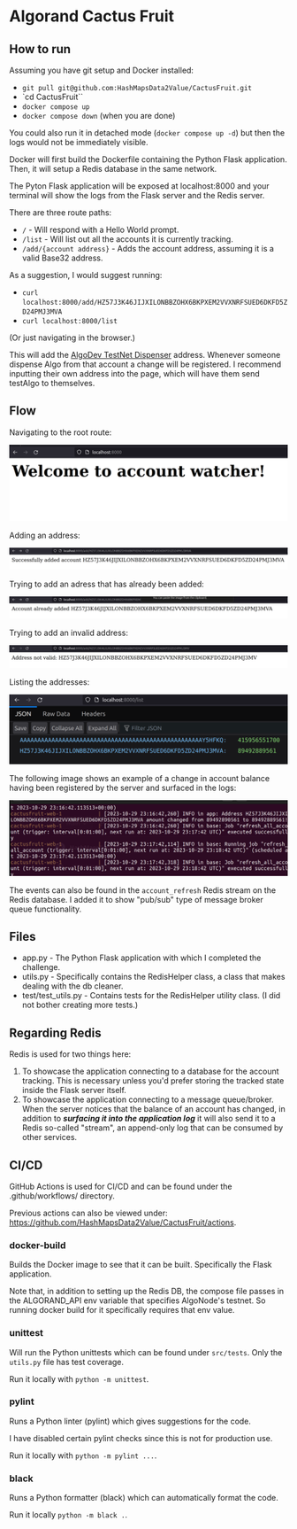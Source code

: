 # Algorand Cactus Fruit

## How to run

Assuming you have git setup and Docker installed:

- `git pull git@github.com:HashMapsData2Value/CactusFruit.git`
- `cd CactusFruit``
- `docker compose up`
- `docker compose down` (when you are done)

You could also run it in detached mode (`docker compose up -d`) but then the logs would not be immediately visible.

Docker will first build the Dockerfile containing the Python Flask application. Then, it will setup a Redis database in the same network.

The Pyton Flask application will be exposed at localhost:8000 and your terminal will show the logs from the Flask server and the Redis server.

There are three route paths:

- `/` - Will respond with a Hello World prompt.
- `/list` - Will list out all the accounts it is currently tracking.
- `/add/{account address}` - Adds the account address, assuming it is a valid Base32 address.

As a suggestion, I would suggest running:

- `curl localhost:8000/add/HZ57J3K46JIJXILONBBZOHX6BKPXEM2VVXNRFSUED6DKFD5ZD24PMJ3MVA`
- `curl localhost:8000/list`

(Or just navigating in the browser.)

This will add the [AlgoDev TestNet Dispenser](https://dispenser.testnet.aws.algodev.network/) address. Whenever someone dispense Algo from that account a change will be registered. I recommend inputting their own address into the page, which will have them send testAlgo to themselves.

## Flow

Navigating to the root route:

![Hello World!](https://github.com/HashMapsData2Value/CactusFruit/blob/main/docs/hello_world.png?raw=true)

Adding an address:

![Successfully adding an address.](https://github.com/HashMapsData2Value/CactusFruit/blob/main/docs/success_add.png?raw=true)

Trying to add an adress that has already been added:

![Trying to add an address that already has been added.](https://github.com/HashMapsData2Value/CactusFruit/blob/main/docs/repeat_add.png?raw=true)

Trying to add an invalid address:

![Trying to add an invalid address.](https://github.com/HashMapsData2Value/CactusFruit/blob/main/docs/bad_address.png?raw=true)

Listing the addresses:

![Listing the addresses](https://github.com/HashMapsData2Value/CactusFruit/blob/main/docs/list_addresses.png?raw=true)

The following image shows an example of a change in account balance having been registered by the server and surfaced in the logs:

![Screenshot of the application logs showing a change in the account balance of a tracked account.](https://github.com/HashMapsData2Value/CactusFruit/blob/main/docs/logs_event.png?raw=true)

The events can also be found in the `account_refresh` Redis stream on the Redis database. I added it to show "pub/sub" type of message broker queue functionality.

## Files
- app.py - The Python Flask application with which I completed the challenge.
- utils.py - Specifically contains the RedisHelper class, a class that makes dealing with the db cleaner. 
- test/test_utils.py - Contains tests for the RedisHelper utility class. (I did not bother creating more tests.)

## Regarding Redis

Redis is used for two things here:
1) To showcase the application connecting to a database for the account tracking. This is necessary unless you'd prefer storing the tracked state inside the Flask server itself.
2) To showcase the application connecting to a message queue/broker. When the server notices that the balance of an account has changed, in addition to ***surfacing it into the application log*** it will also send it to a Redis so-called "stream", an append-only log that can be consumed by other services.


## CI/CD

GitHub Actions is used for CI/CD and can be found under the .github/workflows/ directory.

Previous actions can also be viewed under: https://github.com/HashMapsData2Value/CactusFruit/actions.

### docker-build

Builds the Docker image to see that it can be built. Specifically the Flask application.

Note that, in addition to setting up the Redis DB, the compose file passes in the ALGORAND_API env variable that specifies AlgoNode's testnet. So running docker build for it specifically requires that env value.

### unittest

Will run the Python unittests which can be found under `src/tests`. Only the `utils.py` file has test coverage.

Run it locally with `python -m unittest`.

### pylint

Runs a Python linter (pylint) which gives suggestions for the code.

I have disabled certain pylint checks since this is not for production use.

Run it locally with `python -m pylint ...`.

### black

Runs a Python formatter (black) which can automatically format the code.

Run it locally `python -m black .`.